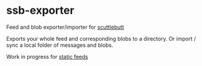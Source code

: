 # ssb-exporter

Feed and blob exporter/importer for [scuttlebutt](https://github.com/ssbc/scuttlebot)

Exports your whole feed and corresponding blobs to a directory.
Or import / sync a local folder of messages and blobs.

Work in progress for [static feeds](https://github.com/ssbc/scuttlebot/issues/303)
